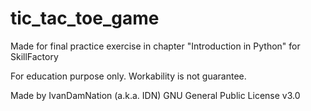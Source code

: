 # tic_tac_toe_game

Made for final practice exercise in chapter
"Introduction in Python" for SkillFactory

For education purpose only. Workability is not guarantee.

Made by IvanDamNation (a.k.a. IDN)
GNU General Public License v3.0
